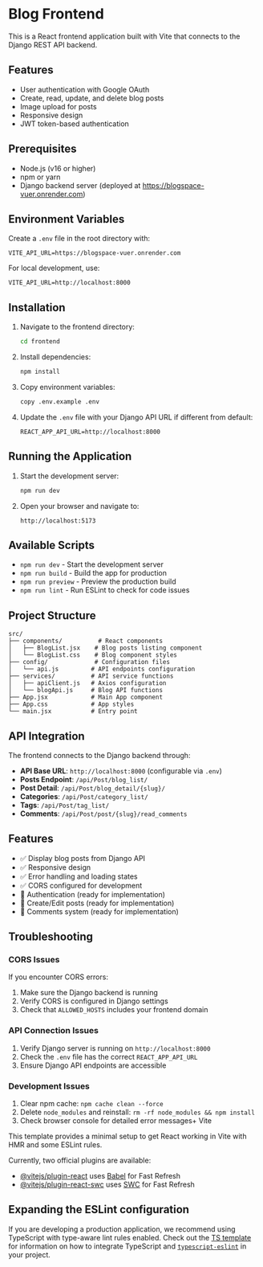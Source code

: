 # Blog Frontend

This is a React frontend application built with Vite that connects to the Django REST API backend.

## Features

- User authentication with Google OAuth
- Create, read, update, and delete blog posts
- Image upload for posts
- Responsive design
- JWT token-based authentication

## Prerequisites

- Node.js (v16 or higher)
- npm or yarn
- Django backend server (deployed at https://blogspace-vuer.onrender.com)

## Environment Variables

Create a `.env` file in the root directory with:

```env
VITE_API_URL=https://blogspace-vuer.onrender.com
```

For local development, use:
```env
VITE_API_URL=http://localhost:8000
```

## Installation

1. Navigate to the frontend directory:
   ```bash
   cd frontend
   ```

2. Install dependencies:
   ```bash
   npm install
   ```

3. Copy environment variables:
   ```bash
   copy .env.example .env
   ```

4. Update the `.env` file with your Django API URL if different from default:
   ```
   REACT_APP_API_URL=http://localhost:8000
   ```

## Running the Application

1. Start the development server:
   ```bash
   npm run dev
   ```

2. Open your browser and navigate to:
   ```
   http://localhost:5173
   ```

## Available Scripts

- `npm run dev` - Start the development server
- `npm run build` - Build the app for production
- `npm run preview` - Preview the production build
- `npm run lint` - Run ESLint to check for code issues

## Project Structure

```
src/
├── components/          # React components
│   ├── BlogList.jsx    # Blog posts listing component
│   └── BlogList.css    # Blog component styles
├── config/             # Configuration files
│   └── api.js         # API endpoints configuration
├── services/          # API service functions
│   ├── apiClient.js   # Axios configuration
│   └── blogApi.js     # Blog API functions
├── App.jsx            # Main App component
├── App.css            # App styles
└── main.jsx           # Entry point
```

## API Integration

The frontend connects to the Django backend through:

- **API Base URL**: `http://localhost:8000` (configurable via `.env`)
- **Posts Endpoint**: `/api/Post/blog_list/`
- **Post Detail**: `/api/Post/blog_detail/{slug}/`
- **Categories**: `/api/Post/category_list/`
- **Tags**: `/api/Post/tag_list/`
- **Comments**: `/api/Post/post/{slug}/read_comments`

## Features

- ✅ Display blog posts from Django API
- ✅ Responsive design
- ✅ Error handling and loading states
- ✅ CORS configured for development
- 🔄 Authentication (ready for implementation)
- 🔄 Create/Edit posts (ready for implementation)
- 🔄 Comments system (ready for implementation)

## Troubleshooting

### CORS Issues
If you encounter CORS errors:
1. Make sure the Django backend is running
2. Verify CORS is configured in Django settings
3. Check that `ALLOWED_HOSTS` includes your frontend domain

### API Connection Issues
1. Verify Django server is running on `http://localhost:8000`
2. Check the `.env` file has the correct `REACT_APP_API_URL`
3. Ensure Django API endpoints are accessible

### Development Issues
1. Clear npm cache: `npm cache clean --force`
2. Delete `node_modules` and reinstall: `rm -rf node_modules && npm install`
3. Check browser console for detailed error messages+ Vite

This template provides a minimal setup to get React working in Vite with HMR and some ESLint rules.

Currently, two official plugins are available:

- [@vitejs/plugin-react](https://github.com/vitejs/vite-plugin-react/blob/main/packages/plugin-react) uses [Babel](https://babeljs.io/) for Fast Refresh
- [@vitejs/plugin-react-swc](https://github.com/vitejs/vite-plugin-react/blob/main/packages/plugin-react-swc) uses [SWC](https://swc.rs/) for Fast Refresh

## Expanding the ESLint configuration

If you are developing a production application, we recommend using TypeScript with type-aware lint rules enabled. Check out the [TS template](https://github.com/vitejs/vite/tree/main/packages/create-vite/template-react-ts) for information on how to integrate TypeScript and [`typescript-eslint`](https://typescript-eslint.io) in your project.
